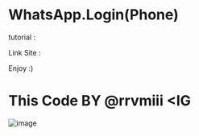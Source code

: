 # WhatsApp.Login(Phone)

tutorial :

Link Site :

Enjoy :)

# This Code BY @rrvmiii <IG

![image](https://github.com/user-attachments/assets/5a38cbfe-75d6-4f67-bf63-953a38276b1f)
